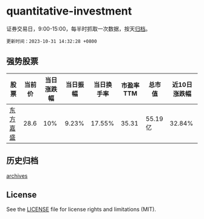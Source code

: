 # quantitative-investment

证券交易日，9:00-15:00，每半时抓取一次数据，按天[归档](archives)。

`更新时间：2023-10-31 14:32:28 +0800`

## 强势股票

|股票|当前价|当日涨跌幅|当日振幅|当日换手率|市盈率TTM|总市值|近10日涨跌幅|
|----|----|----|----|----|----|----|----|
|[东方嘉盛](https://xueqiu.com/S/SZ002889)|28.6|10%|9.23%|17.55%|35.31|55.19亿|32.84%|

## 历史归档

[archives](archives)

## License

See the [LICENSE](LICENSE) file for license rights and limitations (MIT).